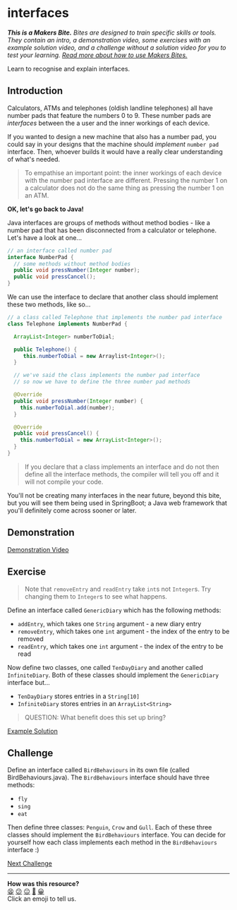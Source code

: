 # interfaces

_**This is a Makers Bite.** Bites are designed to train specific skills or
tools. They contain an intro, a demonstration video, some exercises with an
example solution video, and a challenge without a solution video for you to test
your learning. [Read more about how to use Makers
Bites.](https://github.com/makersacademy/course/blob/main/labels/bites.md)_

<!-- OMITTED -->

Learn to recognise and explain interfaces.

## Introduction

Calculators, ATMs and telephones (oldish landline telephones) all have number 
pads that feature the numbers 0 to 9. These number pads are _interfaces_ 
between the a user and the inner workings of each device.

If you wanted to design a new machine that also has a number pad, you could say 
in your designs that the machine should _implement_ `number pad` interface. 
Then, whoever builds it would have a really clear understanding of what's needed.

> To empathise an important point: the inner workings of each device with the number pad interface are different. Pressing the number 1 on a calculator does not do the same thing as pressing the number 1 on an ATM.

**OK, let's go back to Java!**

Java interfaces are groups of methods without method bodies - like a number pad that has been disconnected from a calculator or telephone. Let's have a look at one...

```java
// an interface called number pad
interface NumberPad {
  // some methods without method bodies
  public void pressNumber(Integer number);
  public void pressCancel();
}
```

We can use the interface to declare that another class should implement these two methods, like so...

```java
// a class called Telephone that implements the number pad interface
class Telephone implements NumberPad {

  ArrayList<Integer> numberToDial;

  public Telephone() {
     this.numberToDial = new Arraylist<Integer>();
  }

  // we've said the class implements the number pad interface
  // so now we have to define the three number pad methods

  @Override
  public void pressNumber(Integer number) {
    this.numberToDial.add(number);
  }

  @Override
  public void pressCancel() {
    this.numberToDial = new ArrayList<Integer>();
  }
}
```

> If you declare that a class implements an interface and do not then define all the interface methods, the compiler will tell you off and it will not compile your code.

You'll not be creating many interfaces in the near future, beyond this bite, but you will see them being used in SpringBoot; a Java web framework that you'll definitely come across sooner or later.

## Demonstration

<!-- OMITTED -->

[Demonstration Video](https://youtu.be/Pb3je4fng4Q)

## Exercise

> Note that `removeEntry` and `readEntry` take `int`s not `Integer`s. Try changing them to `Integer`s to see what happens.

Define an interface called `GenericDiary` which has the following methods:
- `addEntry`, which takes one `String` argument  - a new diary entry
- `removeEntry`, which takes one `int` argument - the index of the entry to be removed
- `readEntry`, which takes one `int` argument - the index of the entry to be read

Now define two classes, one called `TenDayDiary` and another called `InfiniteDiary`. Both of these classes should implement the `GenericDiary` interface but...

- ``TenDayDiary`` stores entries in a `String[10]`
- ``InfiniteDiary`` stores entries in an `ArrayList<String>`

> QUESTION: What benefit does this set up bring?

[Example Solution](https://youtu.be/w6i2TK76mtg)

## Challenge

Define an interface called `BirdBehaviours` in its own file (called BirdBehaviours.java). The `BirdBehaviours` interface should have three methods:
- `fly`
- `sing`
- `eat`

Then define three classes: `Penguin`, `Crow` and `Gull`. Each of these three classes should implement the `BirdBehaviours` interface. You can decide for yourself how each class implements each method in the `BirdBehaviours` interface :)




[Next Challenge](13_tdd_bite.md)

<!-- BEGIN GENERATED SECTION DO NOT EDIT -->

---

**How was this resource?**  
[😫](https://airtable.com/shrUJ3t7KLMqVRFKR?prefill_Repository=makersacademy%2Fjava-fundamentals-with-intellij&prefill_File=bites%2F12_interfaces_bite.md&prefill_Sentiment=😫) [😕](https://airtable.com/shrUJ3t7KLMqVRFKR?prefill_Repository=makersacademy%2Fjava-fundamentals-with-intellij&prefill_File=bites%2F12_interfaces_bite.md&prefill_Sentiment=😕) [😐](https://airtable.com/shrUJ3t7KLMqVRFKR?prefill_Repository=makersacademy%2Fjava-fundamentals-with-intellij&prefill_File=bites%2F12_interfaces_bite.md&prefill_Sentiment=😐) [🙂](https://airtable.com/shrUJ3t7KLMqVRFKR?prefill_Repository=makersacademy%2Fjava-fundamentals-with-intellij&prefill_File=bites%2F12_interfaces_bite.md&prefill_Sentiment=🙂) [😀](https://airtable.com/shrUJ3t7KLMqVRFKR?prefill_Repository=makersacademy%2Fjava-fundamentals-with-intellij&prefill_File=bites%2F12_interfaces_bite.md&prefill_Sentiment=😀)  
Click an emoji to tell us.

<!-- END GENERATED SECTION DO NOT EDIT -->
